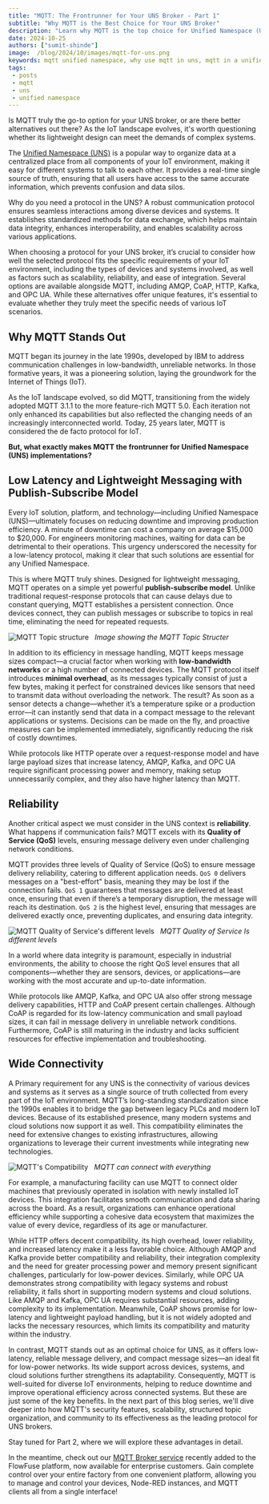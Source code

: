 ```yaml
--- 
title: "MQTT: The Frontrunner for Your UNS Broker - Part 1" 
subtitle: "Why MQTT is the Best Choice for Your UNS Broker"
description: "Learn why MQTT is the top choice for Unified Namespace (UNS) brokers and explore the ideal platform that simplifies the connection of devices and services while providing a reliable MQTT broker service."
date: 2024-10-25
authors: ["sumit-shinde"]
image:  /blog/2024/10/images/mqtt-for-uns.png
keywords: mqtt unified namespace, why use mqtt in uns, mqtt in a unified namespace, mqtt data modeling UNS, Best protocols for UNS IoT, Implementing UNS with MQTT, Unified Namespace protocols
tags: 
 - posts
 - mqtt
 - uns
 - unified namespace
---
```


Is MQTT truly the go-to option for your UNS broker, or are there better alternatives out there? As the IoT landscape evolves, it's worth questioning whether its lightweight design can meet the demands of complex systems. 

<!--more-->

The [Unified Namespace (UNS)](/blog/2023/12/introduction-to-unified-namespace/) is a popular way to organize data at a centralized place from all components of your IoT environment, making it easy for different systems to talk to each other. It provides a real-time single source of truth, ensuring that all users have access to the same accurate information, which prevents confusion and data silos.

Why do you need a protocol in the UNS? A robust communication protocol ensures seamless interactions among diverse devices and systems. It establishes standardized methods for data exchange, which helps maintain data integrity, enhances interoperability, and enables scalability across various applications.

When choosing a protocol for your UNS broker, it’s crucial to consider how well the selected protocol fits the specific requirements of your IoT environment, including the types of devices and systems involved, as well as factors such as scalability, reliability, and ease of integration. Several options are available alongside MQTT, including AMQP, CoAP, HTTP, Kafka, and OPC UA. While these alternatives offer unique features, it's essential to evaluate whether they truly meet the specific needs of various IoT scenarios.

## Why MQTT Stands Out

MQTT began its journey in the late 1990s, developed by IBM to address communication challenges in low-bandwidth, unreliable networks. In those formative years, it was a pioneering solution, laying the groundwork for the Internet of Things (IoT).

As the IoT landscape evolved, so did MQTT, transitioning from the widely adopted MQTT 3.1.1 to the more feature-rich MQTT 5.0. Each iteration not only enhanced its capabilities but also reflected the changing needs of an increasingly interconnected world. Today, 25 years later, MQTT is considered the de facto protocol for IoT.

**But, what exactly makes MQTT the frontrunner for Unified Namespace (UNS) implementations?**

## Low Latency and Lightweight Messaging with Publish-Subscribe Model

Every IoT solution, platform, and technology—including Unified Namespace (UNS)—ultimately focuses on reducing downtime and improving production efficiency. A minute of downtime can cost a company on average $15,000 to $20,000. For engineers monitoring machines, waiting for data can be detrimental to their operations. This urgency underscored the necessity for a low-latency protocol, making it clear that such solutions are essential for any Unified Namespace.

This is where MQTT truly shines. Designed for lightweight messaging, MQTT operates on a simple yet powerful **publish-subscribe model**. Unlike traditional request-response protocols that can cause delays due to constant querying, MQTT establishes a persistent connection. Once devices connect, they can publish messages or subscribe to topics in real time, eliminating the need for repeated requests.

![MQTT Topic structure](./images/mqtt-packate-size.png)  
_Image showing the MQTT Topic Structer_

In addition to its efficiency in message handling, MQTT keeps message sizes compact—a crucial factor when working with **low-bandwidth networks** or a high number of connected devices. The MQTT protocol itself introduces **minimal overhead**, as its messages typically consist of just a few bytes, making it perfect for constrained devices like sensors that need to transmit data without overloading the network. The result? As soon as a sensor detects a change—whether it’s a temperature spike or a production error—it can instantly send that data in a compact message to the relevant applications or systems. Decisions can be made on the fly, and proactive measures can be implemented immediately, significantly reducing the risk of costly downtimes.

While protocols like HTTP operate over a request-response model and have large payload sizes that increase latency, AMQP, Kafka, and OPC UA require significant processing power and memory, making setup unnecessarily complex, and they also have higher latency than MQTT.

## Reliability

Another critical aspect we must consider in the UNS context is **reliability**. What happens if communication fails? MQTT excels with its **Quality of Service (QoS)** levels, ensuring message delivery even under challenging network conditions.

MQTT provides three levels of Quality of Service (QoS) to ensure message delivery reliability, catering to different application needs. `QoS 0` delivers messages on a "best-effort" basis, meaning they may be lost if the connection fails. `QoS 1` guarantees that messages are delivered at least once, ensuring that even if there’s a temporary disruption, the message will reach its destination. `QoS 2` is the highest level, ensuring that messages are delivered exactly once, preventing duplicates, and ensuring data integrity.

![MQTT Quality of Service's different levels](./images/mqtt-qos.png)  
_MQTT Quality of Service Is different levels_

In a world where data integrity is paramount, especially in industrial environments, the ability to choose the right QoS level ensures that all components—whether they are sensors, devices, or applications—are working with the most accurate and up-to-date information.

While protocols like AMQP, Kafka, and OPC UA also offer strong message delivery capabilities, HTTP and CoAP present certain challenges. Although CoAP is regarded for its low-latency communication and small payload sizes, it can fail in message delivery in unreliable network conditions. Furthermore, CoAP is still maturing in the industry and lacks sufficient resources for effective implementation and troubleshooting.

## Wide Connectivity

A Primary requirement for any UNS is the connectivity of various devices and systems as it serves as a single source of truth collected from every part of the IoT environment. MQTT’s long-standing standardization since the 1990s enables it to bridge the gap between legacy PLCs and modern IoT devices. Because of its established presence, many modern systems and cloud solutions now support it as well. This compatibility eliminates the need for extensive changes to existing infrastructures, allowing organizations to leverage their current investments while integrating new technologies.

![MQTT's Compatibility](./images/mqtt-compatiblity.png)  
_MQTT can connect with everything_

For example, a manufacturing facility can use MQTT to connect older machines that previously operated in isolation with newly installed IoT devices. This integration facilitates smooth communication and data sharing across the board. As a result, organizations can enhance operational efficiency while supporting a cohesive data ecosystem that maximizes the value of every device, regardless of its age or manufacturer.

While HTTP offers decent compatibility, its high overhead, lower reliability, and increased latency make it a less favorable choice. Although AMQP and Kafka provide better compatibility and reliability, their integration complexity and the need for greater processing power and memory present significant challenges, particularly for low-power devices. Similarly, while OPC UA demonstrates strong compatibility with legacy systems and robust reliability, it falls short in supporting modern systems and cloud solutions. Like AMQP and Kafka, OPC UA requires substantial resources, adding complexity to its implementation. Meanwhile, CoAP shows promise for low-latency and lightweight payload handling, but it is not widely adopted and lacks the necessary resources, which limits its compatibility and maturity within the industry.

In contrast, MQTT stands out as an optimal choice for UNS, as it offers low-latency, reliable message delivery, and compact message sizes—an ideal fit for low-power networks. Its wide support across devices, systems, and cloud solutions further strengthens its adaptability. Consequently, MQTT is well-suited for diverse IoT environments, helping to reduce downtime and improve operational efficiency across connected systems. But these are just some of the key benefits. In the next part of this blog series, we'll dive deeper into how MQTT's security features, scalability, structured topic organization, and community to its effectiveness as the leading protocol for UNS brokers.

Stay tuned for Part 2, where we will explore these advantages in detail.

In the meantime, check out our [MQTT Broker service](/blog/2024/10/flowfuse-release-2-10/#mqtt-broker) recently added to the FlowFuse platform, now available for enterprise customers. Gain complete control over your entire factory from one convenient platform, allowing you to manage and control your devices, Node-RED instances, and MQTT clients all from a single interface!
